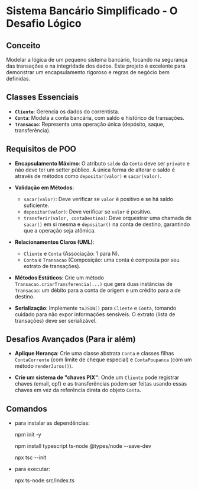 # Sistema Bancário Simplificado - O Desafio Lógico

## Conceito

Modelar a lógica de um pequeno sistema bancário, focando na segurança das transações e na integridade dos dados. Este projeto é excelente para demonstrar um encapsulamento rigoroso e regras de negócio bem definidas.

## Classes Essenciais

*   **`Cliente`**: Gerencia os dados do correntista.
*   **`Conta`**: Modela a conta bancária, com saldo e histórico de transações.
*   **`Transacao`**: Representa uma operação única (depósito, saque, transferência).

## Requisitos de POO

*   **Encapsulamento Máximo**: O atributo `saldo` da `Conta` deve ser `private` e não deve ter um setter público. A única forma de alterar o saldo é através de métodos como `depositar(valor)` e `sacar(valor)`.

*   **Validação em Métodos**:
    *   `sacar(valor)`: Deve verificar se `valor` é positivo e se há saldo suficiente.
    *   `depositar(valor)`: Deve verificar se `valor` é positivo.
    *   `transferir(valor, contaDestino)`: Deve orquestrar uma chamada de `sacar()` em si mesma e `depositar()` na conta de destino, garantindo que a operação seja atômica.

*   **Relacionamentos Claros (UML)**:
    *   `Cliente` e `Conta` (Associação: 1 para N).
    *   `Conta` e `Transacao` (Composição: uma conta é composta por seu extrato de transações).

*   **Métodos Estáticos**: Crie um método `Transacao.criarTransferencia(...)` que gera duas instâncias de `Transacao`: um débito para a conta de origem e um crédito para a de destino.

*   **Serialização**: Implemente `toJSON()` para `Cliente` e `Conta`, tomando cuidado para não expor informações sensíveis. O extrato (lista de transações) deve ser serializável.

## Desafios Avançados (Para ir além)

*   **Aplique Herança**: Crie uma classe abstrata `Conta` e classes filhas `ContaCorrente` (com limite de cheque especial) e `ContaPoupanca` (com um método `renderJuros()`).

*   **Crie um sistema de "chaves PIX"**: Onde um `Cliente` pode registrar chaves (email, cpf) e as transferências podem ser feitas usando essas chaves em vez da referência direta do objeto `Conta`.

## Comandos

  - para instalar as dependências:

    npm init -y

    npm install typescript ts-node @types/node --save-dev

    npx tsc --init

  - para executar:

    npx ts-node src/index.ts 

